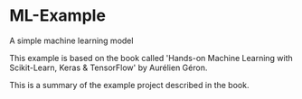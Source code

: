 # ML-Example
A simple machine learning model

This example is based on the book called 'Hands-on Machine Learning with Scikit-Learn, Keras & TensorFlow' by Aurélien Géron.

This is a summary of the example project described in the book.
